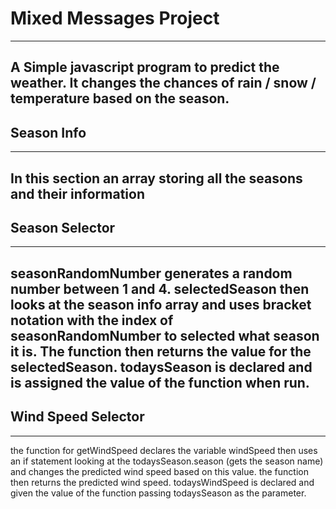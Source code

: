 # Mixed Messages Project
---
A Simple javascript program to predict the weather. 
It changes the chances of rain / snow / temperature based on the season.
---
## Season Info
---
In this section an array storing all the seasons and their information
---
## Season Selector 
---
seasonRandomNumber generates a random number between 1 and 4. selectedSeason then looks at the season info array and uses bracket notation with the index of seasonRandomNumber to selected what season it is. 
The function then returns the value for the selectedSeason. 
todaysSeason is declared and is assigned the value of the function when run. 
---
## Wind Speed Selector
---
the function for getWindSpeed declares the variable windSpeed then uses an if statement looking at the todaysSeason.season (gets the season name) and changes the predicted wind speed based on this value. the function then returns the predicted wind speed. 
todaysWindSpeed is declared and given the value of the function passing todaysSeason as the parameter.